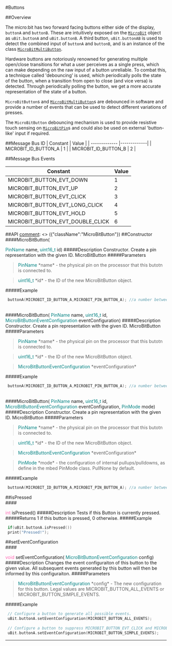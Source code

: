 #Buttons

##Overview

The micro:bit has two forward facing buttons either side of the display, `buttonA`
and `buttonB`. These are intuitively exposed on the [`MicroBit`](../ubit.md) object as `uBit.buttonA`
and `uBit.buttonB`. A third button, `uBit.buttonAB` is used to detect the combined
input of `buttonA` and `buttonB`, and is an instance of the class [`MicroBitMultiButton`](multibutton.md).

Hardware buttons are notoriously renowned for generating multiple open/close transitions
for what a user perceives as a single press, which can make depending on the raw input
of a button unreliable. To combat this, a technique called 'debouncing' is used, which
periodically polls the state of the button, when a transition from open to close
(and vice versa) is detected. Through periodically polling the button, we get a
more accurate representation of the state of a button.

`MicroBitButton`s and [`MicroBitMultiButton`](multibutton.md)s are debounced in
software and provide a number of events that can be used to detect different
variations of presses.

The `MicroBitButton` debouncing mechanism is used to provide resistive touch sensing on [`MicroBitPin`](io.md)s
and could also be used on external 'button-like' input if required.

##Message Bus ID
| Constant | Value |
| ------------- |-------------|
| MICROBIT_ID_BUTTON_A | 1 |
| MICROBIT_ID_BUTTON_B | 2 |

##Message Bus Events

| Constant | Value |
| ------------- |-------------|
| MICROBIT_BUTTON_EVT_DOWN | 1 |
| MICROBIT_BUTTON_EVT_UP | 2 |
| MICROBIT_BUTTON_EVT_CLICK | 3 |
| MICROBIT_BUTTON_EVT_LONG_CLICK | 4 |
| MICROBIT_BUTTON_EVT_HOLD | 5 |
| MICROBIT_BUTTON_EVT_DOUBLE_CLICK | 6 |

##API
[comment]: <> ({"className":"MicroBitButton"})
##Constructor
<br/>
####MicroBitButton( <div style='color:#008080; display:inline-block'>PinName</div> name,  <div style='color:#008080; display:inline-block'>uint16_t</div> id)
#####Description
Constructor. Create a pin representation with the given ID.  MicroBitButton
#####Parameters

>  <div style='color:#008080; display:inline-block'>PinName</div> *name* - the physical pin on the processor that this butotn is connected to. 

>  <div style='color:#008080; display:inline-block'>uint16_t</div> *id* - the ID of the new  MicroBitButton  object. 
#####Example
```cpp
 buttonA(MICROBIT_ID_BUTTON_A,MICROBIT_PIN_BUTTON_A); //a number between 0 and 200 inclusive 

```
<br/>
####MicroBitButton( <div style='color:#008080; display:inline-block'>PinName</div> name,  <div style='color:#008080; display:inline-block'>uint16_t</div> id,  <div style='color:#008080; display:inline-block'>MicroBitButtonEventConfiguration</div> eventConfiguration)
#####Description
Constructor. Create a pin representation with the given ID.  MicroBitButton
#####Parameters

>  <div style='color:#008080; display:inline-block'>PinName</div> *name* - the physical pin on the processor that this butotn is connected to. 

>  <div style='color:#008080; display:inline-block'>uint16_t</div> *id* - the ID of the new  MicroBitButton  object. 

>  <div style='color:#008080; display:inline-block'>MicroBitButtonEventConfiguration</div> *eventConfiguration*
#####Example
```cpp
 buttonA(MICROBIT_ID_BUTTON_A,MICROBIT_PIN_BUTTON_A); //a number between 0 and 200 inclusive 

```
<br/>
####MicroBitButton( <div style='color:#008080; display:inline-block'>PinName</div> name,  <div style='color:#008080; display:inline-block'>uint16_t</div> id,  <div style='color:#008080; display:inline-block'>MicroBitButtonEventConfiguration</div> eventConfiguration,  <div style='color:#008080; display:inline-block'>PinMode</div> mode)
#####Description
Constructor. Create a pin representation with the given ID.  MicroBitButton
#####Parameters

>  <div style='color:#008080; display:inline-block'>PinName</div> *name* - the physical pin on the processor that this butotn is connected to. 

>  <div style='color:#008080; display:inline-block'>uint16_t</div> *id* - the ID of the new  MicroBitButton  object. 

>  <div style='color:#008080; display:inline-block'>MicroBitButtonEventConfiguration</div> *eventConfiguration*

>  <div style='color:#008080; display:inline-block'>PinMode</div> *mode* - the configuration of internal pullups/pulldowns, as define in the mbed PinMode class. PullNone by default.
#####Example
```cpp
 buttonA(MICROBIT_ID_BUTTON_A,MICROBIT_PIN_BUTTON_A); //a number between 0 and 200 inclusive 

```
##isPressed
<br/>
####<div style='color:#FF69B4; display:inline-block'>int</div> isPressed()
#####Description
Tests if this Button is currently pressed. 
#####Returns
1 if this button is pressed, 0 otherwise.
#####Example
```cpp
 if(uBit.buttonA.isPressed()) 
 print("Pressed!"); 

```
##setEventConfiguration
<br/>
####<div style='color:#FF69B4; display:inline-block'>void</div> setEventConfiguration( <div style='color:#008080; display:inline-block'>MicroBitButtonEventConfiguration</div> config)
#####Description
Changes the event configuraiton of this button to the given value. All subsequent events generated by this button will then be informed by this configuraiton.
#####Parameters

>  <div style='color:#008080; display:inline-block'>MicroBitButtonEventConfiguration</div> *config* - The new configuration for this button. Legal values are MICROBIT_BUTTON_ALL_EVENTS or MICROBIT_BUTTON_SIMPLE_EVENTS.
#####Example
```cpp
 // Configure a button to generate all possible events. 
 uBit.buttonA.setEventConfiguration(MICROBIT_BUTTON_ALL_EVENTS); 
 
 // Configure a button to suppress MICROBIT_BUTTON_EVT_CLICK and MICROBIT_BUTTON_EVT_LONG_CLICK events. 
 uBit.buttonA.setEventConfiguration(MICROBIT_BUTTON_SIMPLE_EVENTS); 

```
____
[comment]: <> ({"end":"MicroBitButton"})
